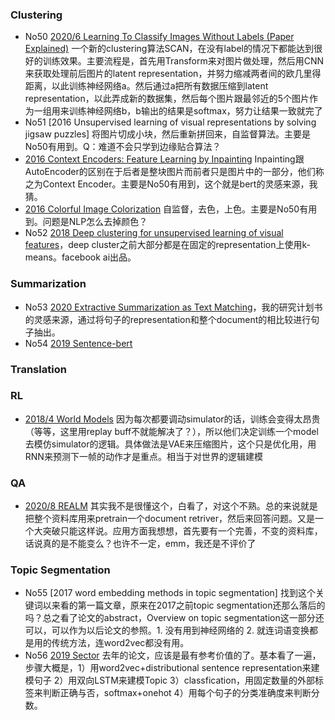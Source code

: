 ### Clustering

* No50 [2020/6 Learning To Classify Images Without Labels (Paper Explained)](https://www.youtube.com/watch?v=hQEnzdLkPj4&ab_channel=YannicKilcher) 一个新的clustering算法SCAN，在没有label的情况下都能达到很好的训练效果。主要流程是，首先用Transform来对图片做处理，然后用CNN来获取处理前后图片的latent representation，并努力缩减两者间的欧几里得距离，以此训练神经网络a。然后通过a把所有数据压缩到latent representation，以此弄成新的数据集，然后每个图片跟最邻近的5个图片作为一组用来训练神经网络b，b输出的结果是softmax，努力让结果一致就完了
* No51 [2016 Unsupervised learning of visual representations by solving jigsaw puzzles] 将图片切成小块，然后重新拼回来，自监督算法。主要是No50有用到。Q：难道不会只学到边缘贴合算法？
* [2016 Context Encoders: Feature Learning by Inpainting](https://arxiv.org/abs/1604.07379) Inpainting跟AutoEncoder的区别在于后者是整块图片而前者只是图片中的一部分，他们称之为Context Encoder。主要是No50有用到，这个就是bert的灵感来源，我猜。
* [2016 Colorful Image Colorization](https://arxiv.org/abs/1603.08511) 自监督，去色，上色。主要是No50有用到。问题是NLP怎么去掉颜色？
* No52 [2018 Deep clustering for unsupervised learning of visual features](https://arxiv.org/abs/1807.05520)，deep cluster之前大部分都是在固定的representation上使用k-means。facebook ai出品。


### Summarization
* No53 [2020 Extractive Summarization as Text Matching](https://arxiv.org/abs/2004.08795)，我的研究计划书的灵感来源，通过将句子的representation和整个document的相比较进行句子抽出。
* No54 [2019 Sentence-bert](https://arxiv.org/abs/1908.10084)

### Translation

### RL

* [2018/4 World Models](https://www.youtube.com/watch?v=dPsXxLyqpfs&ab_channel=YannicKilcher) 因为每次都要调动simulator的话，训练会变得太昂贵（等等，这里用replay buff不就能解决了？），所以他们决定训练一个model去模仿simulator的逻辑。具体做法是VAE来压缩图片，这个只是优化用，用RNN来预测下一帧的动作才是重点。相当于对世界的逻辑建模

### QA

* [2020/8 REALM](https://www.youtube.com/watch?v=lj-LGrnh1oU&ab_channel=YannicKilcher) 其实我不是很懂这个，白看了，对这个不熟。总的来说就是把整个资料库用来pretrain一个document retriver，然后来回答问题。又是一个大突破只能这样说。应用方面我想想，首先要有一个完善，不变的资料库，话说真的是不能变么？也许不一定，emm，我还是不评价了

### Topic Segmentation

* No55 [2017 word embedding methods in topic segmentation] 找到这个关键词以来看的第一篇文章，原来在2017之前topic segmentation还那么落后的吗？总之看了论文的abstract，Overview on topic segmentation这一部分还可以，可以作为以后论文的参照。1. 没有用到神经网络的 2. 就连词语变换都是用的传统方法，连word2vec都没有用。
* No56 [2019 Sector](https://www.mitpressjournals.org/doi/abs/10.1162/tacl_a_00261) 去年的论文，应该是最有参考价值的了。基本看了一遍，步骤大概是，1）用word2vec+distributional sentence representation来建模句子 2）用双向LSTM来建模Topic 3）classfication，用固定数量的外部标签来判断正确与否，softmax+onehot 4）用每个句子的分类准确度来判断分数。

